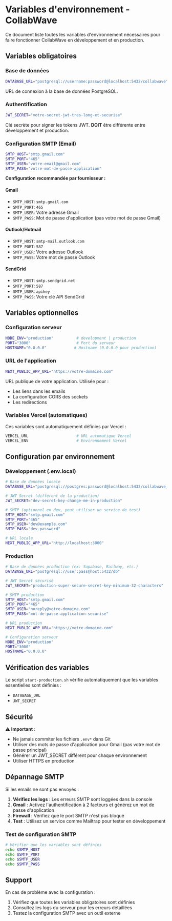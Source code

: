 # Variables d'environnement - CollabWave

Ce document liste toutes les variables d'environnement nécessaires pour faire fonctionner CollabWave en développement et en production.

## Variables obligatoires

### Base de données

```bash
DATABASE_URL="postgresql://username:password@localhost:5432/collabwave"
```

URL de connexion à la base de données PostgreSQL.

### Authentification

```bash
JWT_SECRET="votre-secret-jwt-tres-long-et-securise"
```

Clé secrète pour signer les tokens JWT. **DOIT** être différente entre développement et production.

### Configuration SMTP (Email)

```bash
SMTP_HOST="smtp.gmail.com"
SMTP_PORT="465"
SMTP_USER="votre-email@gmail.com"
SMTP_PASS="votre-mot-de-passe-application"
```

**Configuration recommandée par fournisseur :**

#### Gmail

- `SMTP_HOST`: `smtp.gmail.com`
- `SMTP_PORT`: `465`
- `SMTP_USER`: Votre adresse Gmail
- `SMTP_PASS`: Mot de passe d'application (pas votre mot de passe Gmail)

#### Outlook/Hotmail

- `SMTP_HOST`: `smtp-mail.outlook.com`
- `SMTP_PORT`: `587`
- `SMTP_USER`: Votre adresse Outlook
- `SMTP_PASS`: Votre mot de passe Outlook

#### SendGrid

- `SMTP_HOST`: `smtp.sendgrid.net`
- `SMTP_PORT`: `587`
- `SMTP_USER`: `apikey`
- `SMTP_PASS`: Votre clé API SendGrid

## Variables optionnelles

### Configuration serveur

```bash
NODE_ENV="production"          # development | production
PORT="3000"                    # Port du serveur
HOSTNAME="0.0.0.0"            # Hostname (0.0.0.0 pour production)
```

### URL de l'application

```bash
NEXT_PUBLIC_APP_URL="https://votre-domaine.com"
```

URL publique de votre application. Utilisée pour :

- Les liens dans les emails
- La configuration CORS des sockets
- Les redirections

### Variables Vercel (automatiques)

Ces variables sont automatiquement définies par Vercel :

```bash
VERCEL_URL                     # URL automatique Vercel
VERCEL_ENV                     # Environnement Vercel
```

## Configuration par environnement

### Développement (.env.local)

```bash
# Base de données locale
DATABASE_URL="postgresql://postgres:password@localhost:5432/collabwave_dev"

# JWT Secret (différent de la production)
JWT_SECRET="dev-secret-key-change-me-in-production"

# SMTP (optionnel en dev, peut utiliser un service de test)
SMTP_HOST="smtp.gmail.com"
SMTP_PORT="465"
SMTP_USER="dev@example.com"
SMTP_PASS="dev-password"

# URL locale
NEXT_PUBLIC_APP_URL="http://localhost:3000"
```

### Production

```bash
# Base de données production (ex: Supabase, Railway, etc.)
DATABASE_URL="postgresql://user:pass@host:5432/db"

# JWT Secret sécurisé
JWT_SECRET="production-super-secure-secret-key-minimum-32-characters"

# SMTP production
SMTP_HOST="smtp.gmail.com"
SMTP_PORT="465"
SMTP_USER="noreply@votre-domaine.com"
SMTP_PASS="mot-de-passe-application-securise"

# URL production
NEXT_PUBLIC_APP_URL="https://votre-domaine.com"

# Configuration serveur
NODE_ENV="production"
PORT="3000"
HOSTNAME="0.0.0.0"
```

## Vérification des variables

Le script `start-production.sh` vérifie automatiquement que les variables essentielles sont définies :

- `DATABASE_URL`
- `JWT_SECRET`

## Sécurité

⚠️ **Important** :

- Ne jamais commiter les fichiers `.env*` dans Git
- Utiliser des mots de passe d'application pour Gmail (pas votre mot de passe principal)
- Générer un JWT_SECRET différent pour chaque environnement
- Utiliser HTTPS en production

## Dépannage SMTP

Si les emails ne sont pas envoyés :

1. **Vérifiez les logs** : Les erreurs SMTP sont loggées dans la console
2. **Gmail** : Activez l'authentification à 2 facteurs et générez un mot de passe d'application
3. **Firewall** : Vérifiez que le port SMTP n'est pas bloqué
4. **Test** : Utilisez un service comme Mailtrap pour tester en développement

### Test de configuration SMTP

```bash
# Vérifier que les variables sont définies
echo $SMTP_HOST
echo $SMTP_PORT
echo $SMTP_USER
echo $SMTP_PASS
```

## Support

En cas de problème avec la configuration :

1. Vérifiez que toutes les variables obligatoires sont définies
2. Consultez les logs du serveur pour les erreurs détaillées
3. Testez la configuration SMTP avec un outil externe
